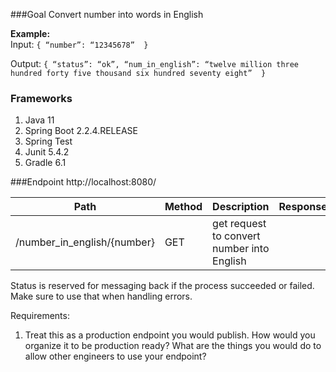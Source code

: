 ###Goal
Convert number into words in English

**Example:**<br/>
Input: 
`
{
    “number”: “12345678” 
}
`

Output:
`
{
    “status”: “ok”,
    “num_in_english”: “twelve million three hundred forty five thousand six hundred seventy eight” 
}
`

### Frameworks

1. Java 11
2. Spring Boot 2.2.4.RELEASE
3. Spring Test
4. Junit 5.4.2
5. Gradle 6.1

###Endpoint
http://localhost:8080/

| Path              | Method | Description                         | Response                     |
|-------------------|--------|-------------------------------------|------------------------------|
| /number_in_english/{number}  | GET    | get request to convert number into English        |

Status is reserved for messaging back if the process succeeded or failed. Make sure to use that when handling errors.

Requirements:
1. Treat this as a production endpoint you would publish.
How would you organize it to be production ready? 
What are the things you would do to allow other engineers to use your endpoint?
